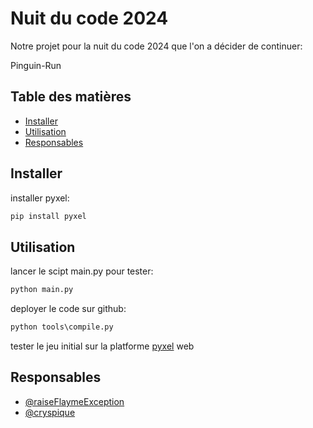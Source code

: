 # Nuit du code 2024

Notre projet pour la nuit du code 2024 que l'on a décider de continuer:

Pinguin-Run

## Table des matières

- [Installer](#installer)
- [Utilisation](#utilisation)
- [Responsables](#responsables)

## Installer

installer pyxel:
```cmd
pip install pyxel
```
## Utilisation

lancer le scipt main.py pour tester: 
```cmd
python main.py
```

deployer le code sur github:
```cmd
python tools\compile.py
```

tester le jeu initial sur la platforme [pyxel](https://kitao.github.io/pyxel/wasm/launcher/?play=raiseFlaymeException.ndc-2024.run) web

## Responsables

- [@raiseFlaymeException](https://github.com/raiseFlaymeException)
- [@cryspique](https://github.com/cryspique)
